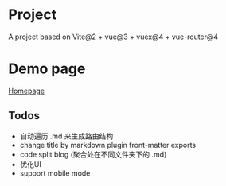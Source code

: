 # Project

A project based on Vite@2 + vue@3 + vuex@4 + vue-router@4
# Demo page

[Homepage](https://wizardpisces.github.io/)

## Todos

* 自动遍历 .md 来生成路由结构
* change title by markdown plugin front-matter exports
* code split blog (聚合处在不同文件夹下的 .md)
* 优化UI
* support mobile mode
